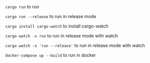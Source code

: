 `cargo run` to run

`cargo run --release` to run in release mode

`cargo install cargo-watch` to install cargo-watch

`cargo watch -x run` to run in release mode with watch

`cargo watch -x 'run --release'` to run in release mode with watch

`docker-compose up --build` to run in docker
